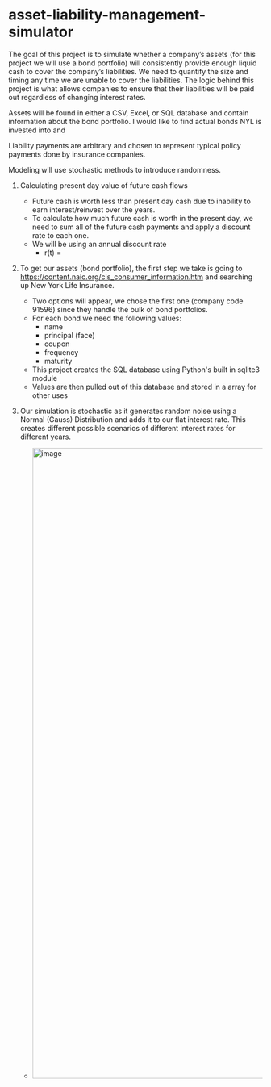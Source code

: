 # asset-liability-management-simulator

The goal of this project is to simulate whether a company’s assets (for this project we will use a bond portfolio) will consistently provide enough liquid cash to cover the company’s liabilities. We need to quantify the size and timing any time we are unable to cover the liabilities. The logic behind this project is what allows companies to ensure that their liabilities will be paid out regardless of changing interest rates. 

Assets will be found in either a CSV, Excel, or SQL database and contain information about the bond portfolio. I would like to find actual bonds NYL is invested into and 





Liability payments are arbitrary and chosen to represent typical policy payments done by insurance companies.

Modeling will use stochastic methods to introduce randomness.

1. Calculating present day value of future cash flows
    - Future cash is worth less than present day cash due to inability to earn interest/reinvest over the years.
    - To calculate how much future cash is worth in the present day, we need to sum all of the future cash payments and apply a discount rate to each one.
    - We will be using an annual discount rate
        - r(t) = 


2. To get our assets (bond portfolio), the first step we take is going to https://content.naic.org/cis_consumer_information.htm and searching up New York Life Insurance.
    - Two options will appear, we chose the first one (company code 91596) since they handle the bulk of bond portfolios.
    - For each bond we need the following values:
        - name
        - principal (face)
        - coupon
        - frequency
        - maturity
    - This project creates the SQL database using Python's built in sqlite3 module
    - Values are then pulled out of this database and stored in a array for other uses


3. Our simulation is stochastic as it generates random noise using a Normal (Gauss) Distribution and adds it to our flat interest rate. This creates different possible scenarios of different interest rates for different   years.




    - <img width="1732" height="1250" alt="image" src="https://github.com/user-attachments/assets/f00bbf42-6949-4f14-b0a7-8b4131530688" />
